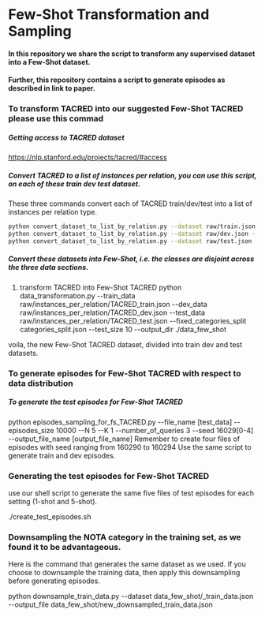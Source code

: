 # Few-Shot Transformation and Sampling 
#### In this repository we share the script to transform any supervised dataset into a Few-Shot dataset. 
#### Further, this repository contains a script to generate episodes as described in link to paper.

### To transform TACRED into our suggested Few-Shot TACRED please use this commad
##### Getting access to TACRED dataset
https://nlp.stanford.edu/projects/tacred/#access

##### Convert TACRED to a list of instances per relation, you can use this script, on each of these train dev test dataset.
These three commands convert each of TACRED train/dev/test into a list of instances per relation type.  

 ``` bash 
 python convert_dataset_to_list_by_relation.py --dataset raw/train.json --output_file raw/instances_per_relation/TACRED_train.json
 python convert_dataset_to_list_by_relation.py --dataset raw/dev.json --output_file raw/instances_per_relation/TACRED_dev.json
 python convert_dataset_to_list_by_relation.py --dataset raw/test.json --output_file raw/instances_per_relation/TACRED_test.json
 ```




##### Convert these datasets into Few-Shot, i.e. the classes are disjoint across the three data sections.

1. transform TACRED into Few-Shot TACRED 
python data_transformation.py --train_data raw/instances_per_relation/TACRED_train.json --dev_data raw/instances_per_relation/TACRED_dev.json --test_data raw/instances_per_relation/TACRED_test.json --fixed_categories_split categories_split.json --test_size 10 --output_dir ./data_few_shot

voila, the new Few-Shot TACRED dataset, divided into train dev and test datasets.

### To generate episodes for Few-Shot TACRED with respect to data distribution

##### To generate the test episodes for Few-Shot TACRED 
python episodes_sampling_for_fs_TACRED.py --file_name [test_data] --episodes_size 10000 --N 5 --K 1 --number_of_queries 3 --seed 16029[0-4] --output_file_name [output_file_name] 
Remember to create four files of episodes with seed ranging from 160290 to 160294
Use the same script to generate train and dev episodes. 

### Generating the test episodes for Few-Shot TACRED
use our shell script to generate the same five files of test episodes for each setting (1-shot and 5-shot). 

./create_test_episodes.sh

### Downsampling the NOTA category in the training set, as we found it to be advantageous. 
Here is the command that generates the same dataset as we used. If you choose to downsample the training data, then apply
this downsampling before generating episodes.

python downsample_train_data.py --dataset data_few_shot/_train_data.json --output_file data_few_shot/new_downsampled_train_data.json   

 